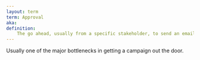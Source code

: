 ```yaml
---
layout: term
term: Approval
aka:
definition:
    The go ahead, usually from a specific stakeholder, to send an email campaign. Can be tricky to get, depending on how many people you need to loop in and the tools and workflows in place to gather approvals.
---
```

Usually one of the major bottlenecks in getting a campaign out the door.